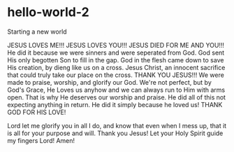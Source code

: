 # hello-world-2
Starting a new world

JESUS LOVES ME!!!
JESUS LOVES YOU!!!
JESUS DIED FOR ME AND YOU!!!
He did it because we were sinners and were seperated from God.
God sent His only begotten Son to fill in the gap.
God in the flesh came down to save His creation, by dieng like us on a cross.
Jesus Christ, an innocent sacrifice that could truly take our place on the cross.
THANK YOU JESUS!!!
We were made to praise, worship, and glorify our God.
We're not perfect, but by God's Grace, He Loves us anyhow and we can always run to Him with arms open.
That is why He deserves our worship and praise. He did all of this not expecting anything in return.
He did it simply because he loved us!
THANK GOD FOR HIS LOVE!

Lord let me glorify you in all I do, and know that even when I mess up, that it is all for your purpose and will. Thank you Jesus! Let your Holy Spirit guide my fingers Lord!  Amen!
